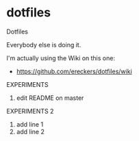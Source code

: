 dotfiles
========

Dotfiles

Everybody else is doing it.

I'm actually using the Wiki on this one:

* https://github.com/ereckers/dotfiles/wiki

EXPERIMENTS

1. edit README on master

EXPERIMENTS 2

1. add line 1
2. add line 2
